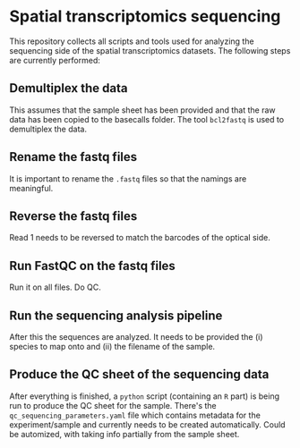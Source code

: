 # Spatial transcriptomics sequencing

This repository collects all scripts and tools used for analyzing the sequencing side of the spatial transcriptomics datasets. The following steps are currently performed:

## Demultiplex the data
This assumes that the sample sheet has been provided and that the raw data has been copied to the basecalls folder. The tool `bcl2fastq` is used to demultiplex the data.

## Rename the fastq files
It is important to rename the `.fastq` files so that the namings are meaningful.

## Reverse the fastq files
Read 1 needs to be reversed to match the barcodes of the optical side.

## Run FastQC on the fastq files
Run it on all files. Do QC.

## Run the sequencing analysis pipeline
After this the sequences are analyzed. It needs to be provided the (i) species to map onto and (ii) the filename of the sample. 

## Produce the QC sheet of the sequencing data
After everything is finished, a `python` script (containing an `R` part) is being run to produce the QC sheet for the sample. There's the `qc_sequencing_parameters.yaml` file which contains metadata for the experiment/sample and currently needs to be created automatically. Could be automized, with taking info partially from the sample sheet.
